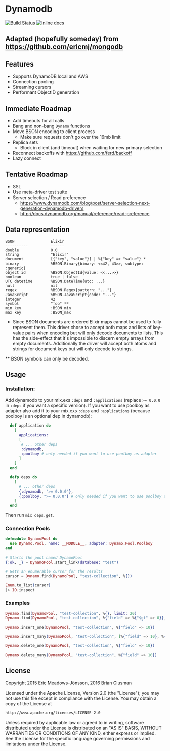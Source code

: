 Dynamodb
=======

[![Build Status](https://travis-ci.org/bglusman/dynamodb.svg?branch=master)](https://travis-ci.org/bglusman/dynamodb)
[![Inline docs](http://inch-ci.org/github/bglusman/dynamodb.svg)](http://inch-ci.org/github/bglusman/dynamodb)

## Adapted (hopefully someday) from https://github.com/ericmj/mongodb

## Features

  * Supports DynamoDB local and AWS
  * Connection pooling
  * Streaming cursors
  * Performant ObjectID generation

## Immediate Roadmap

  * Add timeouts for all calls
  * Bang and non-bang `Dynamo` functions
  * Move BSON encoding to client process
    - Make sure requests don't go over the 16mb limit
  * Replica sets
    - Block in client (and timeout) when waiting for new primary selection
  * Reconnect backoffs with https://github.com/ferd/backoff
  * Lazy connect

## Tentative Roadmap

  * SSL
  * Use meta-driver test suite
  * Server selection / Read preference
    - https://www.dynamodb.com/blog/post/server-selection-next-generation-dynamodb-drivers
    - http://docs.dynamodb.org/manual/reference/read-preference

## Data representation

    BSON             	Elixir
    ----------        	------
    double              0.0
    string              "Elixir"
    document            [{"key", "value"}] | %{"key" => "value"} *
    binary              %BSON.Binary{binary: <<42, 43>>, subtype: :generic}
    object id           %BSON.ObjectId{value: <<...>>}
    boolean             true | false
    UTC datetime        %BSON.DateTime{utc: ...}
    null                nil
    regex               %BSON.Regex{pattern: "..."}
    JavaScript          %BSON.JavaScript{code: "..."}
    integer             42
    symbol              "foo" **
    min key             :BSON_min
    max key             :BSON_max

* Since BSON documents are ordered Elixir maps cannot be used to fully represent them. This driver chose to accept both maps and lists of key-value pairs when encoding but will only decode documents to lists. This has the side-effect that it's impossible to discern empty arrays from empty documents. Additionally the driver will accept both atoms and strings for document keys but will only decode to strings.

** BSON symbols can only be decoded.

## Usage

### Installation:

Add dynamodb to your mix.exs `:deps` and `:applications` (replace `>= 0.0.0` in `:deps` if you want a specific version). If you want to use poolboy as adapter also add it to your mix.exs `:deps` and `:applications` (because poolboy is an optional dep in dynamodb):

```elixir
  def application do
    [
      applications:
      [
       # ... other deps
       :dynamodb,
       :poolboy # only needed if you want to use poolboy as adapter
      ]
    ]
  end

  defp deps do
    [
      # ... other deps
      {:dynamodb, ">= 0.0.0"},
      {:poolboy, ">= 0.0.0"} # only needed if you want to use poolboy as adapter
    ]
  end
```

Then run ```mix deps.get```.

### Connection Pools

```elixir
defmodule DynamoPool do
  use Dynamo.Pool, name: __MODULE__, adapter: Dynamo.Pool.Poolboy
end

# Starts the pool named DynamoPool
{:ok, _} = DynamoPool.start_link(database: "test")

# Gets an enumerable cursor for the results
cursor = Dynamo.find(DynamoPool, "test-collection", %{})

Enum.to_list(cursor)
|> IO.inspect
```

### Examples
```elixir
Dynamo.find(DynamoPool, "test-collection", %{}, limit: 20)
Dynamo.find(DynamoPool, "test-collection", %{"field" => %{"$gt" => 0}}, limit: 20, sort: %{"field" => 1})

Dynamo.insert_one(DynamoPool, "test-collection", %{"field" => 10})

Dynamo.insert_many(DynamoPool, "test-collection", [%{"field" => 10}, %{"field" => 20}])

Dynamo.delete_one(DynamoPool, "test-collection", %{"field" => 10})

Dynamo.delete_many(DynamoPool, "test-collection", %{"field" => 10})
```

## License

Copyright 2015 Eric Meadows-Jönsson, 2016 Brian Glusman

Licensed under the Apache License, Version 2.0 (the "License");
you may not use this file except in compliance with the License.
You may obtain a copy of the License at

    http://www.apache.org/licenses/LICENSE-2.0

Unless required by applicable law or agreed to in writing, software
distributed under the License is distributed on an "AS IS" BASIS,
WITHOUT WARRANTIES OR CONDITIONS OF ANY KIND, either express or implied.
See the License for the specific language governing permissions and
limitations under the License.
